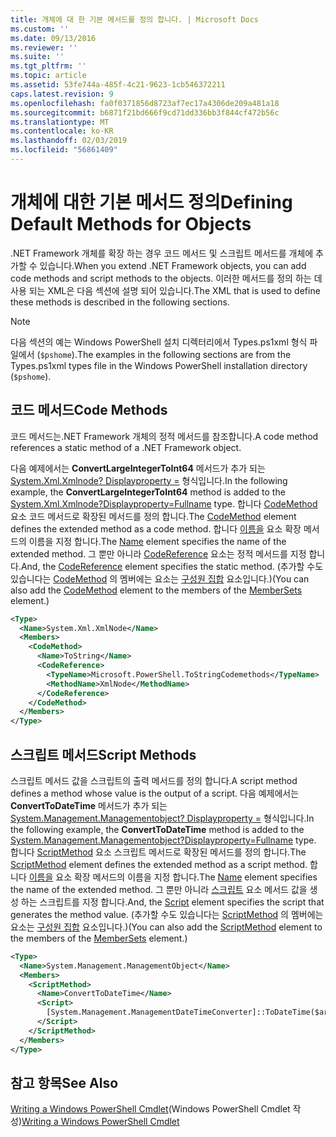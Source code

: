 ```yaml
---
title: 개체에 대 한 기본 메서드를 정의 합니다. | Microsoft Docs
ms.custom: ''
ms.date: 09/13/2016
ms.reviewer: ''
ms.suite: ''
ms.tgt_pltfrm: ''
ms.topic: article
ms.assetid: 53fe744a-485f-4c21-9623-1cb546372211
caps.latest.revision: 9
ms.openlocfilehash: fa0f0371856d8723af7ec17a4306de209a481a18
ms.sourcegitcommit: b6871f21bd666f9cd71dd336bb3f844cf472b56c
ms.translationtype: MT
ms.contentlocale: ko-KR
ms.lasthandoff: 02/03/2019
ms.locfileid: "56861409"
---
```

# <a name="defining-default-methods-for-objects"></a><span data-ttu-id="63266-102">개체에 대한 기본 메서드 정의</span><span class="sxs-lookup"><span data-stu-id="63266-102">Defining Default Methods for Objects</span></span>

<span data-ttu-id="63266-103">.NET Framework 개체를 확장 하는 경우 코드 메서드 및 스크립트 메서드를 개체에 추가할 수 있습니다.</span><span class="sxs-lookup"><span data-stu-id="63266-103">When you extend .NET Framework objects, you can add code methods and script methods to the objects.</span></span> <span data-ttu-id="63266-104">이러한 메서드를 정의 하는 데 사용 되는 XML은 다음 섹션에 설명 되어 있습니다.</span><span class="sxs-lookup"><span data-stu-id="63266-104">The XML that is used to define these methods is described in the following sections.</span></span>

> [!NOTE]
> <span data-ttu-id="63266-105">다음 섹션의 예는 Windows PowerShell 설치 디렉터리에서 Types.ps1xml 형식 파일에서 (`$pshome`).</span><span class="sxs-lookup"><span data-stu-id="63266-105">The examples in the following sections are from the Types.ps1xml types file in the Windows PowerShell installation directory (`$pshome`).</span></span>

## <a name="code-methods"></a><span data-ttu-id="63266-106">코드 메서드</span><span class="sxs-lookup"><span data-stu-id="63266-106">Code Methods</span></span>

<span data-ttu-id="63266-107">코드 메서드는.NET Framework 개체의 정적 메서드를 참조합니다.</span><span class="sxs-lookup"><span data-stu-id="63266-107">A code method references a static method of a .NET Framework object.</span></span>

<span data-ttu-id="63266-108">다음 예제에서는 **ConvertLargeIntegerToInt64** 메서드가 추가 되는 [System.Xml.Xmlnode? Displayproperty =](/dotnet/api/System.Xml.XmlNode) 형식입니다.</span><span class="sxs-lookup"><span data-stu-id="63266-108">In the following example, the **ConvertLargeIntegerToInt64** method is added to the [System.Xml.Xmlnode?Displayproperty=Fullname](/dotnet/api/System.Xml.XmlNode) type.</span></span> <span data-ttu-id="63266-109">합니다 [CodeMethod](http://msdn.microsoft.com/en-us/1ea9b031-bbcf-4e35-b497-bf30fa0b1b05) 요소 코드 메서드로 확장된 메서드를 정의 합니다.</span><span class="sxs-lookup"><span data-stu-id="63266-109">The [CodeMethod](http://msdn.microsoft.com/en-us/1ea9b031-bbcf-4e35-b497-bf30fa0b1b05) element defines the extended method as a code method.</span></span> <span data-ttu-id="63266-110">합니다 [이름을](http://msdn.microsoft.com/en-us/b58e9d21-c8c9-49a5-909e-9c1cfc64f873) 요소 확장 메서드의 이름을 지정 합니다.</span><span class="sxs-lookup"><span data-stu-id="63266-110">The [Name](http://msdn.microsoft.com/en-us/b58e9d21-c8c9-49a5-909e-9c1cfc64f873) element specifies the name of the extended method.</span></span> <span data-ttu-id="63266-111">그 뿐만 아니라 [CodeReference](http://msdn.microsoft.com/en-us/70017b85-18d2-4f55-8357-92f309d5618b) 요소는 정적 메서드를 지정 합니다.</span><span class="sxs-lookup"><span data-stu-id="63266-111">And, the [CodeReference](http://msdn.microsoft.com/en-us/70017b85-18d2-4f55-8357-92f309d5618b) element specifies the static method.</span></span> <span data-ttu-id="63266-112">(추가할 수도 있습니다는 [CodeMethod](http://msdn.microsoft.com/en-us/1ea9b031-bbcf-4e35-b497-bf30fa0b1b05) 의 멤버에는 요소는 [구성원 집합](http://msdn.microsoft.com/en-us/46a50fb5-e150-4c03-8584-e1b53e4d49e3) 요소입니다.)</span><span class="sxs-lookup"><span data-stu-id="63266-112">(You can also add the [CodeMethod](http://msdn.microsoft.com/en-us/1ea9b031-bbcf-4e35-b497-bf30fa0b1b05) element to the members of the [MemberSets](http://msdn.microsoft.com/en-us/46a50fb5-e150-4c03-8584-e1b53e4d49e3) element.)</span></span>

```xml
<Type>
  <Name>System.Xml.XmlNode</Name>
  <Members>
    <CodeMethod>
      <Name>ToString</Name>
      <CodeReference>
        <TypeName>Microsoft.PowerShell.ToStringCodemethods</TypeName>
        <MethodName>XmlNode</MethodName>
      </CodeReference>
    </CodeMethod>
  </Members>
</Type>
```

## <a name="script-methods"></a><span data-ttu-id="63266-113">스크립트 메서드</span><span class="sxs-lookup"><span data-stu-id="63266-113">Script Methods</span></span>

<span data-ttu-id="63266-114">스크립트 메서드 값을 스크립트의 출력 메서드를 정의 합니다.</span><span class="sxs-lookup"><span data-stu-id="63266-114">A script method defines a method whose value is the output of a script.</span></span> <span data-ttu-id="63266-115">다음 예제에서는 **ConvertToDateTime** 메서드가 추가 되는 [System.Management.Managementobject? Displayproperty =](/dotnet/api/System.Management.ManagementObject) 형식입니다.</span><span class="sxs-lookup"><span data-stu-id="63266-115">In the following example, the **ConvertToDateTime** method is added to the [System.Management.Managementobject?Displayproperty=Fullname](/dotnet/api/System.Management.ManagementObject) type.</span></span> <span data-ttu-id="63266-116">합니다 [ScriptMethod](http://msdn.microsoft.com/en-us/59f8160f-bc95-42f0-92e2-b16a616bc65c) 요소 스크립트 메서드로 확장된 메서드를 정의 합니다.</span><span class="sxs-lookup"><span data-stu-id="63266-116">The [ScriptMethod](http://msdn.microsoft.com/en-us/59f8160f-bc95-42f0-92e2-b16a616bc65c) element defines the extended method as a script method.</span></span> <span data-ttu-id="63266-117">합니다 [이름을](http://msdn.microsoft.com/en-us/b58e9d21-c8c9-49a5-909e-9c1cfc64f873) 요소 확장 메서드의 이름을 지정 합니다.</span><span class="sxs-lookup"><span data-stu-id="63266-117">The [Name](http://msdn.microsoft.com/en-us/b58e9d21-c8c9-49a5-909e-9c1cfc64f873) element specifies the name of the extended method.</span></span> <span data-ttu-id="63266-118">그 뿐만 아니라 [스크립트](http://msdn.microsoft.com/en-us/1937ad1b-bb2b-4512-9864-01fc0767d46f) 요소 메서드 값을 생성 하는 스크립트를 지정 합니다.</span><span class="sxs-lookup"><span data-stu-id="63266-118">And, the [Script](http://msdn.microsoft.com/en-us/1937ad1b-bb2b-4512-9864-01fc0767d46f) element specifies the script that generates the method value.</span></span> <span data-ttu-id="63266-119">(추가할 수도 있습니다는 [ScriptMethod](http://msdn.microsoft.com/en-us/59f8160f-bc95-42f0-92e2-b16a616bc65c) 의 멤버에는 요소는 [구성원 집합](http://msdn.microsoft.com/en-us/46a50fb5-e150-4c03-8584-e1b53e4d49e3) 요소입니다.)</span><span class="sxs-lookup"><span data-stu-id="63266-119">(You can also add the [ScriptMethod](http://msdn.microsoft.com/en-us/59f8160f-bc95-42f0-92e2-b16a616bc65c) element to the members of the [MemberSets](http://msdn.microsoft.com/en-us/46a50fb5-e150-4c03-8584-e1b53e4d49e3) element.)</span></span>

```xml
<Type>
  <Name>System.Management.ManagementObject</Name>
  <Members>
    <ScriptMethod>
      <Name>ConvertToDateTime</Name>
      <Script>
        [System.Management.ManagementDateTimeConverter]::ToDateTime($args[0])
      </Script>
    </ScriptMethod>
  </Members>
</Type>
```

## <a name="see-also"></a><span data-ttu-id="63266-120">참고 항목</span><span class="sxs-lookup"><span data-stu-id="63266-120">See Also</span></span>

<span data-ttu-id="63266-121">[Writing a Windows PowerShell Cmdlet](./writing-a-windows-powershell-cmdlet.md)(Windows PowerShell Cmdlet 작성)</span><span class="sxs-lookup"><span data-stu-id="63266-121">[Writing a Windows PowerShell Cmdlet](./writing-a-windows-powershell-cmdlet.md)</span></span>